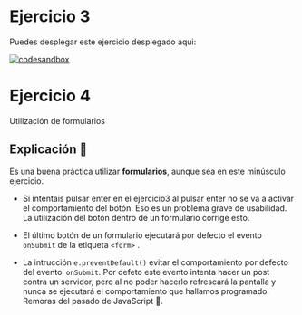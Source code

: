 # Ejercicio 3
Puedes desplegar este ejercicio desplegado aqui:

[![codesandbox](https://codesandbox.io/static/img/play-codesandbox.svg)](https://codesandbox.io/p/github/HugoLebredo/react_tutorial_2/ejercicio4)

# Ejercicio 4
Utilización de formularios

## Explicación 📓

Es una buena práctica utilizar **formularios**, aunque sea en este minúsculo ejercicio. 

- Si intentais pulsar enter en el ejercicio3 al pulsar enter no se va a activar el comportamiento del botón. Eso es un problema grave de usabilidad. La utilización del botón dentro de un formulario corrige esto.

- El último botón de un formulario ejecutará por defecto el evento `onSubmit` de la etiqueta `<form>` .

- La intrucción `e.preventDefault()` evitar el comportamiento por defecto del evento` onSubmit`. Por defeto este evento intenta hacer un post contra un servidor, pero al no poder hacerlo refrescará la pantalla y nunca se ejecutará el comportamiento que hallamos programado. Remoras del pasado de JavaScript 👴.